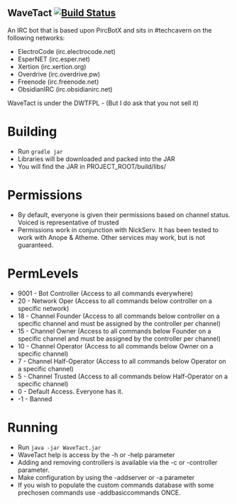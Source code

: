 WaveTact [![Build Status](https://travis-ci.org/TechCavern/WaveTact.svg?branch=master)](https://travis-ci.org/TechCavern/WaveTact)
--------
An IRC bot that is based upon PircBotX and sits in #techcavern on the following networks:
- ElectroCode (irc.electrocode.net)
- EsperNET (irc.esper.net)
- Xertion (irc.xertion.org)
- Overdrive (irc.overdrive.pw)
- Freenode (irc.freenode.net)
- ObsidianIRC (irc.obsidianirc.net)

WaveTact is under the DWTFPL - (But I do ask that you not sell it)

Building
========
- Run `gradle jar`
- Libraries will be downloaded and packed into the JAR
- You will find the JAR in PROJECT_ROOT/build/libs/

Permissions
===========
- By default, everyone is given their permissions based on channel status. Voiced is representative of trusted
- Permissions work in conjunction with NickServ. It has been tested to work with Anope & Atheme. Other services may work, but is not guaranteed.

PermLevels
==========
- 9001 - Bot Controller (Access to all commands everywhere)
- 20 - Network Oper (Access to all commands below controller on a specific network)
- 18 - Channel Founder (Access to all commands below controller on a specific channel and must be assigned by the controller per channel)
- 15 - Channel Owner (Access to all commands below Founder on a specific channel and must be assigned by the controller per channel)
- 10 - Channel Operator (Access to all commands below Owner on a specific channel)
- 7 - Channel Half-Operator (Access to all commands below Operator on a specific channel)
- 5 - Channel Trusted (Access to all commands below Half-Operator on a specific channel)
- 0 - Default Access. Everyone has it.
- -1 - Banned

Running
=======
- Run `java -jar WaveTact.jar`
- WaveTact help is access by the -h or -help parameter
- Adding and removing controllers is available via the -c or -controller parameter.
- Make configuration by using the -addserver or -a parameter
- If you wish to populate the custom commands database with some prechosen commands use -addbasiccommands ONCE.

